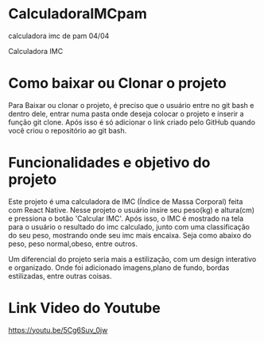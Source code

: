 # CalculadoraIMCpam
calculadora imc de pam 04/04

Calculadora IMC
 
# Como baixar ou Clonar o projeto
 
Para Baixar ou clonar o projeto, é preciso que o usuário entre no git bash e dentro dele, entrar numa pasta onde deseja colocar o projeto e inserir a função git clone. Após isso é só adicionar o link criado pelo GitHub quando você criou o repositório ao git bash.
 
# Funcionalidades e objetivo do projeto
 
Este projeto é uma calculadora de IMC (Índice de Massa Corporal) feita com React Native. Nesse projeto o usuário insire seu peso(kg) e altura(cm) e pressiona o botão 'Calcular IMC'. Após isso, o IMC é mostrado na tela para o usuário o resultado do imc calculado, junto com uma classificação do seu peso, mostrando onde seu imc mais encaixa. Seja como abaixo do peso, peso normal,obeso, entre outros.
 
Um diferencial do projeto seria mais a estilização, com um design interativo e organizado. Onde foi adicionado imagens,plano de fundo, bordas estilizadas, entre outras coisas.
 # Link Video do Youtube
 https://youtu.be/5Cg6Suv_0jw
